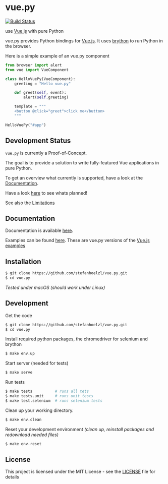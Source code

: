 # vue.py
[![Build Status](https://travis-ci.org/stefanhoelzl/vue.py.svg?branch=master)](https://travis-ci.org/stefanhoelzl/vue.py)

use [Vue.js](https://www.vuejs.org) with pure Python

vue.py provides Python bindings for [Vue.js](https://www.vuejs.org).
It uses [brython](https://github.com/brython-dev/brython) to run Python in the browser.

Here is a simple example of an vue.py component
```python
from browser import alert
from vue import VueComponent

class HelloVuePy(VueComponent):
    greeting = "Hello vue.py"

    def greet(self, event):
        alert(self.greeting)

    template = """
    <button @click="greet">click me</button>
    """

HelloVuePy("#app")
```


## Development Status
`vue.py` is currently a Proof-of-Concept.

The goal is to provide a solution to write fully-featured Vue applications in pure Python.

To get an overview what currently is supported, have a look at the [Documentation](docs/index.md).

Have a look [here](planning.md) to see whats planned!

See also the [Limitations](docs/pyjs_bridge.md)

## Documentation
Documentation is available [here](docs/index.md).

Examples can be found [here](examples/overview).
These are vue.py versions of the [Vue.js examples](https://vuejs.org/v2/examples/)


## Installation
```bash
$ git clone https://github.com/stefanhoelzl/vue.py.git
$ cd vue.py
```
_Tested under macOS (should work under Linux)_

## Development
Get the code
```bash
$ git clone https://github.com/stefanhoelzl/vue.py.git
$ cd vue.py
```

Install required python packages, the chromedriver for selenium and brython
```bash
$ make env.up
```

Start server (needed for tests)
```bash
$ make serve
```

Run tests
```bash
$ make tests          # runs all tets
$ make tests.unit     # runs unit tests
$ make test.selenium  # runs selenium tests
```

Clean up your working directory.
```bash
$ make env.clean
```

Reset your development environment
_(clean up, reinstall packages and redownload needed files)_
```bash
$ make env.reset
```

## License
This project is licensed under the MIT License - see the [LICENSE](https://github.com/stefanhoelzl/fancy-dict/blob/master/LICENSE) file for details
